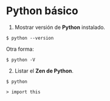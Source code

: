 # Python básico


1. Mostrar versión de **Python** instalado.

```
$ python --version

```

Otra forma:
```
$ python -V
```


2. Listar el **Zen de Python**.

```
$ python
```

```
> import this
```

